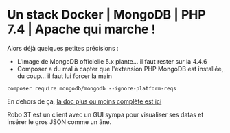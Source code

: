 # Un stack Docker | MongoDB | PHP 7.4 | Apache qui marche !

Alors déjà quelques petites précisions : 
- L'image de MongoDB officielle 5.x plante... il faut rester sur la 4.4.6
- Composer a du mal à capter que l'extension PHP MongoDB est installée, du coup... il faut lui forcer la main
````
composer require mongodb/mongodb --ignore-platform-reqs
````

En dehors de ça, [la doc plus ou moins complète est ici](https://docs.mongodb.com/php-library/current/tutorial/crud/)

Robo 3T est un client avec un GUI sympa pour visualiser ses datas et insérer le gros JSON comme un âne.